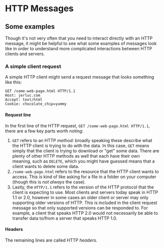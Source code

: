 # HTTP Messages

## Some examples

Though it's not very often that you need to interact directly with an HTTP message, it might be helpful to see what some examples of messages look like in order to understand more complicated interactions between HTTP clients and servers.

### A simple client request

A simple HTTP client might send a request message that looks something like this:

```text
GET /some-web-page.html HTTP/1.1
Host: jerluc.com
Accept: text/html
Cookie: chocolate_chip=yummy
```

#### Request line

In the first line of the HTTP request, `GET /some-web-page.html HTTP/1.1`, there are a few key parts worth noting:

1. `GET` refers to an HTTP _method:_ broadly speaking these describe what the HTTP client is trying to do with the data. In this case, `GET` means simply that the client is trying to download or "get" some data. There are plenty of other HTTP methods as well that each have their own meaning, such as `DELETE`, which you might have guessed means that a client wants to delete some data.
2. `/some-web-page.html` refers to the resource that the HTTP client wants to access. This is kind of like asking for a file in a folder on your computer \(though this is _not always_ the case\).
3. Lastly, the `HTTP/1.1` refers to the version of the HTTP protocol that the client is expecting to use. Most clients and servers today speak in HTTP 1.1 or 2.0, however in some cases an older client or server may only supporting older versions of HTTP. This is included in the client request message so that only supported versions can be responded to. For example, a client that speaks HTTP 2.0 would not necessarily be able to transfer data to/from a server that speaks HTTP 1.0.

#### Headers

The remaining lines are called HTTP _headers._

